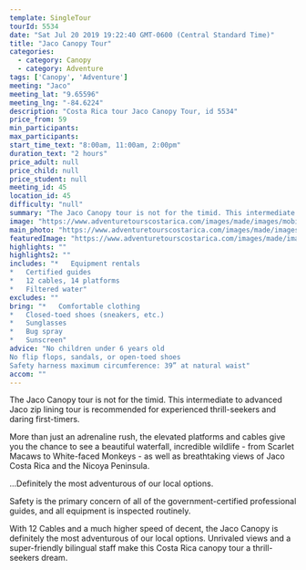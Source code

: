 ```yaml
---
template: SingleTour
tourId: 5534
date: "Sat Jul 20 2019 19:22:40 GMT-0600 (Central Standard Time)"
title: "Jaco Canopy Tour"
categories: 
  - category: Canopy
  - category: Adventure
tags: ['Canopy', 'Adventure']
meeting: "Jaco"
meeting_lat: "9.65596"
meeting_lng: "-84.6224"
description: "Costa Rica tour Jaco Canopy Tour, id 5534"
price_from: 59
min_participants: 
max_participants: 
start_time_text: "8:00am, 11:00am, 2:00pm"
duration_text: "2 hours"
price_adult: null
price_child: null
price_student: null
meeting_id: 45
location_id: 45
difficulty: "null"
summary: "The Jaco Canopy tour is not for the timid. This intermediate to advanced Jaco zip lining tour is recommended for experienced thrill-seekers and daring first-timers…"
image: "https://www.adventuretourscostarica.com/images/made/images/mobile/zipline-canopy-tours_350_250_c1.jpg"
main_photo: "https://www.adventuretourscostarica.com/images/made/images/mobile/zipline-canopy-tours_350_250_c1.jpg"
featuredImage: "https://www.adventuretourscostarica.com/images/made/images/mobile/zipline-canopy-tours_350_250_c1.jpg"
highlights: ""
highlights2: ""
includes: "*   Equipment rentals
*   Certified guides
*   12 cables, 14 platforms
*   Filtered water"
excludes: ""
bring: "*   Comfortable clothing
*   Closed-toed shoes (sneakers, etc.)
*   Sunglasses
*   Bug spray
*   Sunscreen"
advice: "No children under 6 years old  
No flip flops, sandals, or open-toed shoes  
Safety harness maximum circumference: 39” at natural waist"
accom: ""
---
```

The Jaco Canopy tour is not for the timid. This intermediate to advanced Jaco zip lining tour is recommended for experienced thrill-seekers and daring first-timers.

More than just an adrenaline rush, the elevated platforms and cables give you the chance to see a beautiful waterfall, incredible wildlife - from Scarlet Macaws to White-faced Monkeys - as well as breathtaking views of Jaco Costa Rica and the Nicoya Peninsula.

...Definitely the most adventurous of our local options.

Safety is the primary concern of all of the government-certified professional guides, and all equipment is inspected routinely.

With 12 Cables and a much higher speed of decent, the Jaco Canopy is definitely the most adventurous of our local options. Unrivaled views and a super-friendly bilingual staff make this Costa Rica canopy tour a thrill-seekers dream.